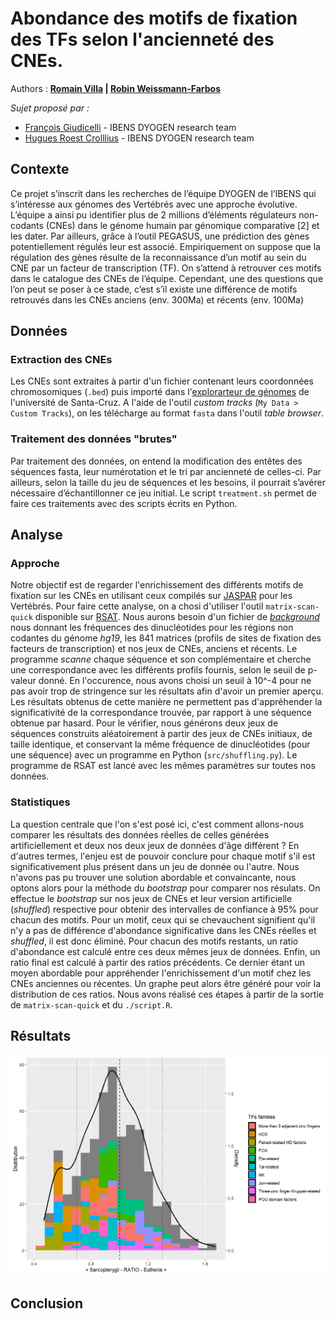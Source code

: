 # Abondance des motifs de fixation des TFs selon l'ancienneté des CNEs.
Authors : **[Romain Villa](mailto:rvilla@edu.bio.ens.psl.eu) | [Robin Weissmann-Farbos](mailto:weissman@edu.bio.ens.psl.eu)**

_Sujet proposé par :_
* [François Giudicelli](mailto:francois.giudicelli@ens.fr) - IBENS DYOGEN research team
* [Hugues Roest Crolllius](mailto:hrc@bio.ens.psl.eu) - IBENS DYOGEN research team

## Contexte
Ce projet s’inscrit dans les recherches de l’équipe DYOGEN de l’IBENS qui s’intéresse aux génomes des Vertébrés avec une approche évolutive. L’équipe a ainsi pu identifier plus de 2 millions d’éléments régulateurs non-codants (CNEs) dans le génome humain par génomique comparative [2] et les dater.
Par ailleurs, grâce à l’outil PEGASUS, une prédiction des gènes potentiellement régulés leur est associé. Empiriquement on suppose que la régulation des gènes résulte de la reconnaissance d’un motif au sein du CNE par un facteur de transcription (TF). On s’attend à retrouver ces motifs dans le catalogue des CNEs
de l’équipe. Cependant, une des questions que l’on peut se poser à ce stade, c’est s’il existe une différence de motifs retrouvés dans les CNEs anciens (env. 300Ma) et récents (env. 100Ma)
## Données
### Extraction des CNEs
Les CNEs sont extraites à partir d'un fichier contenant leurs coordonnées chromosomiques (```.bed```) puis importé dans l'[explorarteur de génomes](https://genome.ucsc.edu/) de l'université de Santa-Cruz. A l'aide de l'outil *custom tracks* (```My Data > Custom Tracks```), on les télécharge au format ```fasta``` dans l'outil *table browser*.
### Traitement des données "brutes"
Par traitement des données, on entend la modification des entêtes des séquences fasta, leur numérotation et le tri par ancienneté de celles-ci. Par ailleurs, selon la taille du jeu de séquences et les besoins, il pourrait s’avérer nécessaire d’échantillonner ce jeu initial. Le script ```treatment.sh``` permet de faire ces traitements avec des scripts écrits en Python.
## Analyse
### Approche
Notre objectif est de regarder l'enrichissement des différents motifs de fixation sur les CNEs en utilisant ceux compilés sur [JASPAR](https://jaspar.genereg.net/download/data/2022/CORE/JASPAR2022_CORE_vertebrates_non-redundant_pfms_transfac.txt) pour les Vertébrés. Pour faire cette analyse, on a chosi d'utiliser l'outil ```matrix-scan-quick``` disponible sur [RSAT](http://rsat.sb-roscoff.fr/). Nous aurons besoin d'un fichier de [_background_](https://rsat.eead.csic.es/plants/data/genomes/Homo_sapiens_GRCh37/oligo-frequencies/2nt_upstream-noorf_Homo_sapiens_GRCh37-noov-1str.freq.gz) nous donnant les fréquences des dinucléotides pour les régions non codantes du génome _hg19_, les 841 matrices (profils de sites de fixation des facteurs de transcription) et nos jeux de CNEs, anciens et récents. Le programme _scanne_ chaque séquence et son complémentaire et cherche une correspondance avec les différents profils fournis, selon le seuil de p-valeur donné. En l'occurence, nous avons choisi un seuil à 10^-4 pour ne pas avoir trop de stringence sur les résultats afin d'avoir un premier aperçu. Les résultats obtenus de cette manière ne permettent pas d'appréhender la significativité de la correspondance trouvée, par rapport à une séquence obtenue par hasard. Pour le vérifier, nous générons deux jeux de séquences construits aléatoirement à partir des jeux de CNEs initiaux, de taille identique, et conservant la même fréquence de dinucléotides (pour une séquence) avec un programme en Python (```src/shuffling.py```).  Le programme de RSAT est lancé avec les mêmes paramètres sur toutes nos données.
### Statistiques
La question centrale que l'on s'est posé ici, c'est comment allons-nous comparer les résultats des données réelles de celles générées artificiellement et deux nos deux jeux de données d'âge différent ?
En d'autres termes, l'enjeu est de pouvoir conclure pour chaque motif s'il est significativement plus présent dans un jeu de donnée ou l'autre. Nous n'avons pas pu trouver une solution abordable et convaincante, nous optons alors pour la méthode du _bootstrap_ pour comparer nos résulats.
On effectue le _bootstrap_ sur nos jeux de CNEs et leur version artificielle (_shuffled_) respective pour obtenir des intervalles de confiance à 95% pour chacun des motifs. Pour un motif, ceux qui se chevauchent signifient qu'il n'y a pas de différence d'abondance significative dans les CNEs réelles et _shuffled_, il est donc éliminé. Pour chacun des motifs restants, un ratio d'abondance est calculé entre ces deux mêmes jeux de données. Enfin, un ratio final est calculé à partir des ratios précédents. Ce dernier étant un moyen abordable pour appréhender l'enrichissement d'un motif chez les CNEs anciennes ou récentes. Un graphe peut alors être généré pour voir la distribution de ces ratios. Nous avons réalisé ces étapes à partir de la sortie de ```matrix-scan-quick``` et du ```./script.R```.
## Résultats
![Histogramme et courbe de densité de la distribution des ratios](./plots/histo_curve_10.png?raw=true)

## Conclusion
